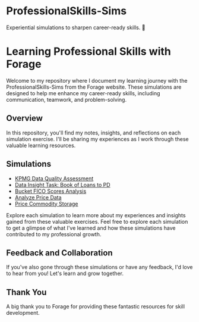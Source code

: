 # ProfessionalSkills-Sims
Experiential simulations to sharpen career-ready skills. 🚀

# Learning Professional Skills with Forage
Welcome to my repository where I document my learning journey with the ProfessionalSkills-Sims from the Forage website. These simulations are designed to help me enhance my career-ready skills, including communication, teamwork, and problem-solving.

## Overview
In this repository, you'll find my notes, insights, and reflections on each simulation exercise. I'll be sharing my experiences as I work through these valuable learning resources.

## Simulations

- [KPMG Data Quality Assessment](https://github.com/Mahrus-Faris21/ProfessionalSkills-Sims/blob/main/KPMG%20-%20Data%20Quality%20Assessment.py)
- [Data Insight Task: Book of Loans to PD](./Simulations/Data-Insight-Book-of-Loans-to-PD)
- [Bucket FICO Scores Analysis](./Simulations/Bucket-FICO-Scores)
- [Analyze Price Data](./Simulations/Analyze-Price-Data)
- [Price Commodity Storage](./Simulations/Price-Commodity-Storage)

Explore each simulation to learn more about my experiences and insights gained from these valuable exercises.
Feel free to explore each simulation to get a glimpse of what I've learned and how these simulations have contributed to my professional growth.

## Feedback and Collaboration
If you've also gone through these simulations or have any feedback, I'd love to hear from you! Let's learn and grow together.

## Thank You
A big thank you to Forage for providing these fantastic resources for skill development.

